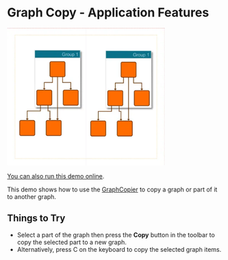<!--
 //////////////////////////////////////////////////////////////////////////////
 // @license
 // This file is part of yFiles for HTML.
 // Use is subject to license terms.
 //
 // Copyright (c) by yWorks GmbH, Vor dem Kreuzberg 28,
 // 72070 Tuebingen, Germany. All rights reserved.
 //
 //////////////////////////////////////////////////////////////////////////////
-->
# Graph Copy - Application Features

<img src="../../../doc/demo-thumbnails/graph-copy.webp" alt="demo-thumbnail" height="320"/>

[You can also run this demo online](https://www.yfiles.com/demos/application-features/graph-copy/).

This demo shows how to use the [GraphCopier](https://docs.yworks.com/yfileshtml/#/api/GraphCopier) to copy a graph or part of it to another graph.

## Things to Try

- Select a part of the graph then press the **Copy** button in the toolbar to copy the selected part to a new graph.
- Alternatively, press C on the keyboard to copy the selected graph items.
